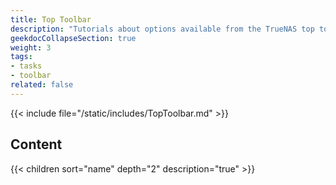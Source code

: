 ```yaml
---
title: Top Toolbar
description: "Tutorials about options available from the TrueNAS top toolbar."
geekdocCollapseSection: true
weight: 3
tags:
- tasks
- toolbar
related: false
---
```


{{< include file="/static/includes/TopToolbar.md" >}}

<div class="noprint">

## Content

{{< children sort="name" depth="2" description="true" >}}

</div>
